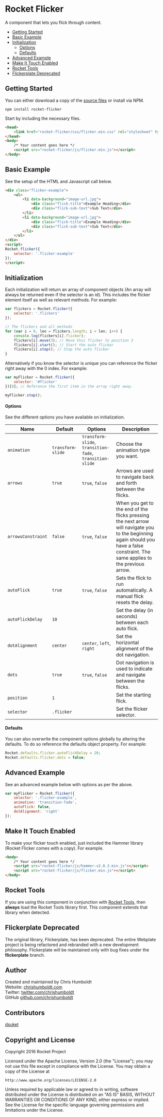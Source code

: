 # Rocket Flicker
A component that lets you flick through content.

* [Getting Started](#getting-started)
* [Basic Example](#basic-example)
* [Initialization](#initialization)
	* [Options](#options)
	* [Defaults](#defaults)
* [Advanced Example](#advanced-example)
* [Make It Touch Enabled](#make-it-touch-enabled)
* [Rocket Tools](#rocket-tools)
* [Flickerplate Deprecated](#flickerplate-deprecated)

## Getting Started
You can either download a copy of the [source files](https://github.com/chrishumboldt/Rocket-Flicker/archive/master.zip) or install via NPM.

```
npm install rocket-flicker
```

Start by including the necessary files.

```html
<head>
	<link href="rocket-flicker/css/flicker.min.css" rel="stylesheet" type="text/css">
</head>
<body>
	/* Your content goes here */
	<script src="rocket-flicker/js/flicker.min.js"></script>
</body>
```

## Basic Example
See the setup of the HTML and Javascript call below.

```html
<div class="flicker-example">
	<ul>
		<li data-background="image-url.jpg">
			<div class="flick-title">Example Heading</div>
			<div class="flick-sub-text">Sub Text</div>
		</li>
		<li data-background="image-url.jpg">
			<div class="flick-title">Example Heading</div>
			<div class="flick-sub-text">Sub Text</div>
		</li>
	</ul>
</div>
<script>
Rocket.flicker({
	selector: '.flicker-example'
});
</script>
```

## Initialization
Each initialization will return an array of component objects (An array will always be returned even if the selector is an id). This includes the flicker element itself as well as relevant methods. For example:

```Javascript
var flickers = Rocket.flicker({
	selector: '.flickers'
});

// The flickers and all methods
for (var i = 0, len = flickers.length; i < len; i++) {
	console.log(flickers[i].flicker);
	flickers[i].move(3); // Move this flicker to position 3
	flickers[i].start(); // Start the auto flicker
	flickers[i].stop(); // Stop the auto flicker
}
```

Alternatively if you know the selector is unique you can reference the flicker right away with the 0 index. For example:

```javascript
var myFlicker = Rocket.flicker({
	selector: '#flicker'
})[0]; // Reference the first item in the array right away.

myFlicker.stop();
```

#### Options
See the different options you have available on initialization.

Name | Default | Options | Description
---- | ---- | ---- | ----
`animation` | `transform-slide` | `transform-slide`, `transition-fade`, `transition-slide` | Choose the animation type you want.
`arrows` | `true` | `true`, `false` | Arrows are used to navigate back and forth between the flicks.
`arrowsConstraint` | `false` | `true`, `false` | When you get to the end of the flicks pressing the next arrow will navigate you to the beginning again should you have a false constraint. The same applies to the previous arrow.
`autoFlick` | `true` | `true`, `false` | Sets the flick to run automatically. A manual flick resets the delay.
`autoFlickDelay` | `10` | | Set the delay (in seconds) between each auto flick.
`dotAlignment` | `center` | `center`, `left`, `right` | Set the horizontal alignment of the dot navigation.
`dots` | `true` | `true`, `false` | Dot navigation is used to indicate and navigate between the flicks.
`position` | `1` | | Set the starting flick.
`selector` | `.flicker` | | Set the flicker selector.

#### Defaults
You can also overwrite the component options globally by altering the defaults. To do so reference the defaults object property. For example:

```javascript
Rocket.defaults.flicker.autoFlickDelay = 20;
Rocket.defaults.flicker.dots = false;
```

## Advanced Example
See an advanced example below with options as per the above.

```javascript
var myFlicker = Rocket.flicker({
	selector: '.flicker-example',
	animation: 'transition-fade',
	autoFlick: false,
	dotAlignment: 'right'
});
```

## Make It Touch Enabled
To make your flicker touch enabled, just included the Hammer library (Rocket Flicker comes with a copy). For example.

```html
<body>
	/* Your content goes here */
	<script src="rocket-flicker/js/hammer-v2.0.3.min.js"></script>
	<script src="rocket-flicker/js/flicker.min.js"></script>
</body>
```

## Rocket Tools
If you are using this component in conjunction with [Rocket Tools](https://github.com/chrishumboldt/Rocket-Tools), then **always** load the Rocket Tools library first. This component extends that library when detected.

## Flickerplate Deprecated
The original library, Flickerplate, has been deprecated. The entire Webplate project is being refactored and rebranded with a new development philosophy. Flickerplate will be maintained only with bug fixes under the **flickerplate** branch.

## Author
Created and maintained by Chris Humboldt<br>
Website: <a href="http://chrishumboldt.com/">chrishumboldt.com</a><br>
Twitter: <a href="https://twitter.com/chrishumboldt">twitter.com/chrishumboldt</a><br>
GitHub <a href="https://github.com/chrishumboldt">github.com/chrishumboldt</a><br>

## Contributors
<a href="https://github.com/dsuket">dsuket</a>

## Copyright and License
Copyright 2016 Rocket Project

Licensed under the Apache License, Version 2.0 (the "License");
you may not use this file except in compliance with the License.
You may obtain a copy of the License at

    http://www.apache.org/licenses/LICENSE-2.0

Unless required by applicable law or agreed to in writing, software
distributed under the License is distributed on an "AS IS" BASIS,
WITHOUT WARRANTIES OR CONDITIONS OF ANY KIND, either express or implied.
See the License for the specific language governing permissions and
limitations under the License.
